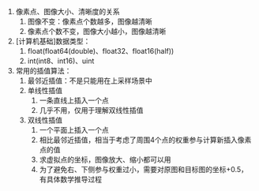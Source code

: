 1. 像素点、图像大小、清晰度的关系
    1. 图像不变：像素点个数越多，图像越清晰
    2. 像素点个数不变，图像大小越小，图像越清晰
2. [计算机基础]数据类型：
    1. float(float64(double)、float32、float16(half)) 
    2. int(int8、int16)、uint
3. 常用的插值算法：
    1. 最邻近插值：不是只能用在上采样场景中
    2. 单线性插值  
        1. 一条直线上插入一个点
        2. 几乎不用，仅用于理解双线性插值
    3. 双线性插值
        1. 一个平面上插入一个点
        2. 相比最邻近插值，相当于考虑了周围4个点的权重参与计算新插入像素点的值
        3. 求虚拟点的坐标，图像放大、缩小都可以用
        4. 为了避免右、下侧参与权重过小，需要对原图和目标图的坐标+0.5，有具体数学推导过程
    
